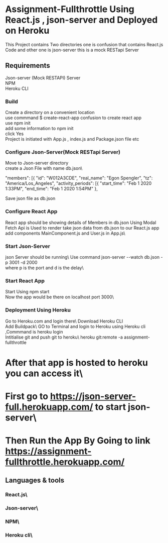 # Assignment-Fullthrottle Using React.js , json-server and Deployed on Heroku

This Project contains Two directories one is confusion that contains React.js Code and other one is json-server this is a mock RESTapi Server


## Requirements

Json-server (Mock RESTAPI) Server<br/>
NPM<br/>
Heroku CLI


### Build

Create a directory on a convenient location\
use commmand $ create-react-app confusion to create react app\
use npm init\
add some information to npm init\
click Yes\
Project is initiated with App.js , index.js and Package.json file etc

### Configure Json-Server(Mock RESTapi Server) 

Move to Json-server directory\
create a Json File with name db.json\

"members": [{
			"id": "W012A3CDE",
			"real_name": "Egon Spengler",
			"tz": "America/Los_Angeles",
			"activity_periods": [{
					"start_time": "Feb 1 2020  1:33PM",
					"end_time": "Feb 1 2020 1:54PM"
				},<br/>
        
Save json file as db.json
        

### Configure React App

React app should be showing details of Members in db.json Using Modal\
Fetch Api is Used to render take json data from db.json to our React.js app\
add components MainComponent.js and User.js in App.js\


###  Start Json-Server

json Server should be running\ 
Use command json-server --watch db.json -p 3001 -d 2000\
where p is the port and d is the delay\


### Start React App

Start Using npm start\
Now the app would be there on localhost port 3000\

### Deployment Using Heroku

Go to Heroku.com and login there\ 
Download Heroku CLI\
Add Buildpack\ 
GO to Terminal and login to Heroku using Heroku cli ,Commmand is heroku login\
Intitialise git and push git to heroku\ 
heroku git:remote -a assignment-fullthrottle



# After that app is hosted to heroku you can access it\
# First go to https://json-server-full.herokuapp.com/ to start json-server\
# Then Run the App By Going to link https://assignment-fullthrottle.herokuapp.com/


## Languages & tools


### React.js\
### Json-server\
### NPM\
### Heroku cli\
